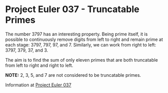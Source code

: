 # Project Euler 037 - Truncatable Primes

The number 3797 has an interesting property.  Being prime itself, it is possible to continuously remove digits from left to right and remain prime at each stage: 3797, 797, 97, and 7.  Similarly, we can work from right to left: 3797, 379, 37, and 3.

The aim is to find the sum of only eleven primes that are both truncatable from left to right and right to left.

**NOTE:** 2, 3, 5, and 7 are not considered to be truncatable primes.

Information at [Project Euler 037](https://projecteuler.net/problem=37)